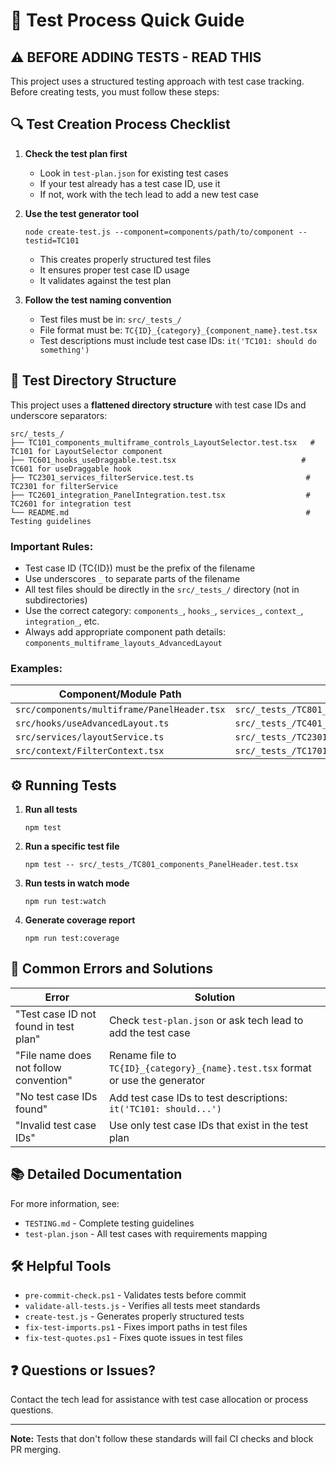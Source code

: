 # 🧪 Test Process Quick Guide

## ⚠️ BEFORE ADDING TESTS - READ THIS

This project uses a structured testing approach with test case tracking. Before creating tests, you must follow these steps:

## 🔍 Test Creation Process Checklist

1. **Check the test plan first**
   - Look in `test-plan.json` for existing test cases
   - If your test already has a test case ID, use it
   - If not, work with the tech lead to add a new test case

2. **Use the test generator tool**
   ```
   node create-test.js --component=components/path/to/component --testid=TC101
   ```
   - This creates properly structured test files
   - It ensures proper test case ID usage
   - It validates against the test plan

3. **Follow the test naming convention**
   - Test files must be in: `src/_tests_/`
   - File format must be: `TC{ID}_{category}_{component_name}.test.tsx`
   - Test descriptions must include test case IDs: `it('TC101: should do something')`

## 📂 Test Directory Structure

This project uses a **flattened directory structure** with test case IDs and underscore separators:

```
src/_tests_/
├── TC101_components_multiframe_controls_LayoutSelector.test.tsx   # TC101 for LayoutSelector component
├── TC601_hooks_useDraggable.test.tsx                            # TC601 for useDraggable hook
├── TC2301_services_filterService.test.ts                         # TC2301 for filterService
├── TC2601_integration_PanelIntegration.test.tsx                  # TC2601 for integration test
└── README.md                                                     # Testing guidelines
```

### Important Rules:
- Test case ID (TC{ID}) must be the prefix of the filename
- Use underscores `_` to separate parts of the filename
- All test files should be directly in the `src/_tests_/` directory (not in subdirectories)
- Use the correct category: `components_`, `hooks_`, `services_`, `context_`, `integration_`, etc.
- Always add appropriate component path details: `components_multiframe_layouts_AdvancedLayout`

### Examples:

| Component/Module Path | Correct Test File Path |
|-----------------------|------------------------|
| `src/components/multiframe/PanelHeader.tsx` | `src/_tests_/TC801_components_multiframe_PanelHeader.test.tsx` |
| `src/hooks/useAdvancedLayout.ts` | `src/_tests_/TC401_hooks_useAdvancedLayout.test.tsx` |
| `src/services/layoutService.ts` | `src/_tests_/TC2301_services_layoutService.test.ts` |
| `src/context/FilterContext.tsx` | `src/_tests_/TC1701_context_FilterContext.test.tsx` |

## ⚙️ Running Tests

1. **Run all tests**
   ```
   npm test
   ```

2. **Run a specific test file**
   ```
   npm test -- src/_tests_/TC801_components_PanelHeader.test.tsx
   ```

3. **Run tests in watch mode**
   ```
   npm run test:watch
   ```

4. **Generate coverage report**
   ```
   npm run test:coverage
   ```

## 🚨 Common Errors and Solutions

| Error | Solution |
|-------|----------|
| "Test case ID not found in test plan" | Check `test-plan.json` or ask tech lead to add the test case |
| "File name does not follow convention" | Rename file to `TC{ID}_{category}_{name}.test.tsx` format or use the generator |
| "No test case IDs found" | Add test case IDs to test descriptions: `it('TC101: should...')` |
| "Invalid test case IDs" | Use only test case IDs that exist in the test plan |

## 📚 Detailed Documentation

For more information, see:
- `TESTING.md` - Complete testing guidelines
- `test-plan.json` - All test cases with requirements mapping

## 🛠️ Helpful Tools

- `pre-commit-check.ps1` - Validates tests before commit
- `validate-all-tests.js` - Verifies all tests meet standards
- `create-test.js` - Generates properly structured tests
- `fix-test-imports.ps1` - Fixes import paths in test files
- `fix-test-quotes.ps1` - Fixes quote issues in test files

## ❓ Questions or Issues?

Contact the tech lead for assistance with test case allocation or process questions.

---

**Note:** Tests that don't follow these standards will fail CI checks and block PR merging. 